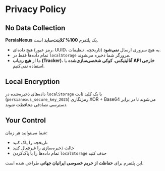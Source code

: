 # Privacy Policy

## No Data Collection

**PersiaNexus** یک پلتفرم **100% کلاینت‌ساید** است.  
- هیچ داده‌ای (رمز عبور، UUID، تاریخچه، تنظیمات) به هیچ سروری ارسال **نمی‌شود**.  
- تمام داده‌ها فقط در `localStorage` مرورگر شما ذخیره می‌شوند.  
- ما از **هیچ ردیاب (Tracker)**، **آنالیتیکس**، **کوکی شخصی‌سازی‌شده** یا **API خارجی** استفاده نمی‌کنیم.

## Local Encryption

داده‌های ذخیره‌شده در `localStorage` با یک کلید ثابت (`persianexus_secure_key_2025`) رمزنگاری XOR + Base64 می‌شوند تا در برابر دسترسی تصادفی محافظت شوند.

## Your Control

شما می‌توانید هر زمان:
- تاریخچه را پاک کنید
- حالت ذخیره‌سازی را غیرفعال کنید
- تمام داده‌ها را با پاک‌کردن `localStorage` حذف کنید

این پلتفرم برای **حفاظت از حریم خصوصی ایرانیان جهانی** طراحی شده است.
